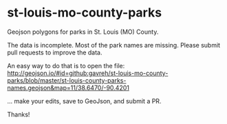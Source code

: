 st-louis-mo-county-parks
========================

Geojson polygons for parks in St. Louis (MO) County.

The data is incomplete. Most of the park names are missing. Please submit pull requests to improve the data.

An easy way to do that is to open the file:
http://geojson.io/#id=github:gavreh/st-louis-mo-county-parks/blob/master/st-louis-county-parks-names.geojson&map=11/38.6470/-90.4201

... make your edits, save to GeoJson, and submit a PR.

Thanks!
